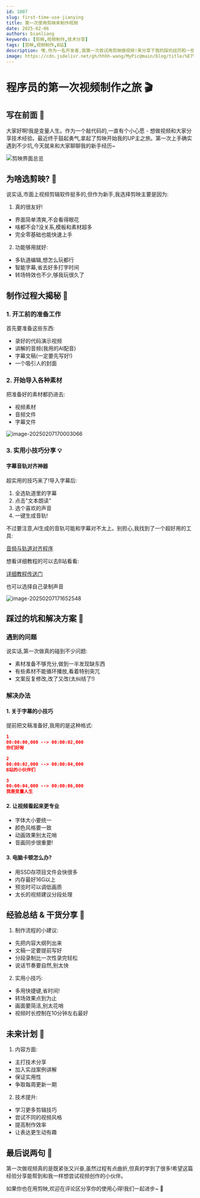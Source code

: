 ```yaml
---
id: 1007
slug: first-time-use-jianying
title: 第一次使用剪映来制作视频
date: 2025-02-06
authors: bianliang
keywords: [剪映,视频制作,技术分享]
tags: [剪映,视频制作,B站]
description: 嘿,作为一名开发者,我第一次尝试用剪映做视频!来分享下我的踩坑经历和一些小技巧~
image: https://cdn.jsdelivr.net/gh/hhhh-wang/MyPic@main/blog/title/%E7%AC%AC%E4%B8%80%E6%AC%A1%E4%BD%BF%E7%94%A8%E5%89%AA%E6%98%A0%E6%9D%A5%E5%88%B6%E4%BD%9C%E8%A7%86%E9%A2%91.jpg
---
```


# 程序员的第一次视频制作之旅 🎬

## 写在前面 👋
大家好啊!我是变量人生。作为一个敲代码的,一直有个小心愿 - 想做视频和大家分享技术经验。最近终于鼓起勇气,拿起了剪映开始我的UP主之旅。第一次上手确实遇到不少坑,今天就来和大家聊聊我的新手经历~

<!-- truncate --> 
![剪映界面总览](https://cdn.jsdelivr.net/gh/hhhh-wang/MyPic@main/blog/img/image-20250207165651983.png)

## 为啥选剪映? 🤔

说实话,市面上视频剪辑软件挺多的,但作为新手,我选择剪映主要是因为:

1. 真的很友好!
- 界面简单清爽,不会看得眼花
- 啥都不会?没关系,模板和素材超多
- 完全零基础也能快速上手

2. 功能够用就好:
- 多轨道编辑,想怎么玩都行
- 智能字幕,省去好多打字时间
- 转场特效也不少,够我玩很久了

## 制作过程大揭秘 🎯

### 1. 开工前的准备工作
首先要准备这些东西:
- 录好的代码演示视频
- 讲解的音频(我用的AI配音)
- 字幕文稿(一定要先写好!)
- 一个吸引人的封面

### 2. 开始导入各种素材
把准备好的素材都扔进去:
- 视频素材
- 音频文件
- 字幕文件

![image-20250207170003066](https://cdn.jsdelivr.net/gh/hhhh-wang/MyPic@main/blog/img/image-20250207170003066.png)

### 3. 实用小技巧分享 💡

#### 字幕音轨对齐神器
超实用的技巧来了!导入字幕后:
1. 全选轨道里的字幕
2. 点击"文本朗读"
3. 选个喜欢的声音
4. 一键生成音轨!

不过要注意,AI生成的音轨可能和字幕对不太上。别担心,我找到了一个超好用的工具:

[音频与轨道对齐程序](https://github.com/KamiMisuzu/Clippingaudiosubtitlealignmentprogram)

想看详细教程的可以去B站看看:

[详细教程传送门](https://www.bilibili.com/video/BV1Zj411C7DY)

也可以选择自己录制声音

![image-20250207171652548](https://cdn.jsdelivr.net/gh/hhhh-wang/MyPic@main/blog/img/image-20250207171652548.png)

## 踩过的坑和解决方案 🚧

### 遇到的问题
说实话,第一次做真的碰到不少问题:
- 素材准备不够充分,做到一半发现缺东西
- 有些素材不能循环播放,看着特别突兀
- 文案反复修改,改了又改(太纠结了!)

### 解决办法

#### 1. 关于字幕的小技巧
提前把文稿准备好,我用的是这种格式:

```json
1
00:00:00,000 --> 00:00:02,000
你们好呀

2
00:00:02,000 --> 00:00:04,000
B站的小伙伴们

3
00:00:04,000 --> 00:00:06,000
我是变量人生
```


#### 2. 让视频看起来更专业
- 字体大小要统一
- 颜色风格要一致
- 动画效果别太花哨
- 音画同步很重要!

#### 3. 电脑卡顿怎么办?
- 用SSD存项目文件会快很多
- 内存最好16G以上
- 预览时可以调低画质
- 太长的视频建议分段处理

## 经验总结 & 干货分享 🌟

1. 制作流程的小建议:
- 先把内容大纲列出来
- 文稿一定要提前写好
- 分段录制比一次性录完轻松
- 说话节奏要自然,别太快

2. 实用小技巧:
- 多用快捷键,省时间!
- 转场效果点到为止
- 画面要简洁,别太花哨
- 视频时长控制在10分钟左右最好

## 未来计划 🎯

1. 内容方面:
- 主打技术分享
- 加入实战案例讲解
- 保证实用性
- 争取每周更新一期

2. 技术提升:
- 学习更多剪辑技巧
- 尝试不同的视频风格
- 提高制作效率
- 让表达更生动有趣

## 最后说两句 👋
第一次做视频真的是既紧张又兴奋,虽然过程有点曲折,但真的学到了很多!希望这篇经验分享能帮到和我一样想尝试视频创作的小伙伴。

如果你也在用剪映,欢迎在评论区分享你的使用心得!我们一起进步~ 🤝
